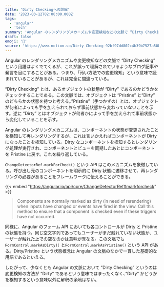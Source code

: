 ```yaml
---
title: 'Dirty Checkingへの誤解'
date: '2023-03-12T02:00:00.000Z'
tags:
  - 'angular'
  - 'tech'
summary: 'Angular のレンダリングメカニズムや変更検知などの文脈で “Dirty Checking” という用語はよくでてくるが、これが誤って理解されているようなブログ記事や発言を目にすることがある。つまり、「汚い方法での変更検知」という意味で読まれていることがあるが、これは完全に間違っている。'
draft: false
emoji: '💬'
source: 'https://www.notion.so/Dirty-Checking-92bf97dd802c4b39b7527a50b5875273'
---
```


Angular のレンダリングメカニズムや変更検知などの文脈で “Dirty Checking” という用語はよくでてくるが、これが誤って理解されているようなブログ記事や発言を目にすることがある。つまり、「汚い方法での変更検知」という意味で読まれていることがあるが、これは完全に間違っている。

“Dirty Checking” とは、あるオブジェクトの状態が “Dirty” であるのかどうかをチェックすることである。この文脈では、オブジェクトは “Pristine” と“Dirty” のどちらかの状態を持つと考える。”Pristine”（手つかずの）とは、オブジェクトが何者によっても手を加えられておらず事前状態から変わっていないことを示す。逆に “Dirty” とはオブジェクトが何者かによって手を加えられて事前状態から変化していることを示す。

Angular のレンダリングメカニズムは、コンポーネントの状態が変更されたことを検知して再レンダリングするが、これは言いかえればコンポーネントが Dirty になったことを検知している。Dirty なコンポーネントを検知するとレンダリング処理が実行され、コンポーネントとビューを同期したあとにコンポーネントを Pristine に戻す。これを繰り返している。

`ChangeDetectorRef.markForCheck()` という API はこのメカニズムを象徴している。呼び出し元のコンポーネントを明示的に Dirty 状態に遷移させて、再レンダリングの必要があることをフレームワークに伝えることができる。

{{< embed "https://angular.io/api/core/ChangeDetectorRef#markforcheck" >}}

> Components are normally marked as dirty (in need of rerendering) when inputs have changed or events have fired in the view. Call this method to ensure that a component is checked even if these triggers have not occurred.

同様に、Angular のフォーム API においても各コントロールが Dirty と Pristine の状態を持つ。同じ空文字列であってもユーザーがまだ触れていない状態か、ユーザーが触れた上での空なのかは意味が異なる。この文脈でも `FormControl.markAsDirty()` と`FormControl.markAsPristine()` という API がある。Dirty/Pristine という状態概念は Angular の文脈のなかで一貫した基礎的な用語であるといえる。

したがって、少なくとも Angular の文脈において ”Dirty Checking” というのは変更検知の方法が ”Dirty” であるという意味ではまったくなく、”Dirty” かどうかを検知するという意味以外に解釈の余地はない。
